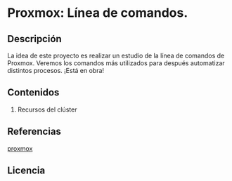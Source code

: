 # Proxmox: Línea de comandos.
## Descripción
La idea de este proyecto es realizar un estudio de la línea de comandos de Proxmox.
Veremos los comandos más utilizados para después automatizar distintos procesos.
¡Está en obra!
## Contenidos
1. Recursos del clúster

## Referencias
[proxmox](https://pve.proxmox.com/pve-docs/api-viewer)

## Licencia

